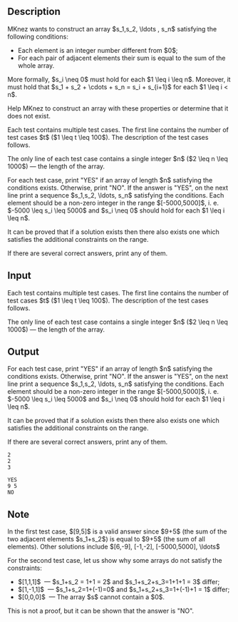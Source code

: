## Description

<div><p>MKnez wants to construct an array $s_1,s_2, \ldots , s_n$ satisfying the following conditions:</p><ul> <li> Each element is an integer number different from $0$; </li><li> For each pair of adjacent elements their sum is equal to the sum of the whole array. </li></ul><p>More formally, $s_i \neq 0$ must hold for each $1 \leq i \leq n$. Moreover, it must hold that $s_1 + s_2 + \cdots + s_n = s_i + s_{i+1}$ for each $1 \leq i &lt; n$.</p><p>Help MKnez to construct an array with these properties or determine that it does not exist.</p></div><div class="input-specification"><p>Each test contains multiple test cases. The first line contains the number of test cases $t$ ($1 \leq t \leq 100$). The description of the test cases follows.</p><p>The only line of each test case contains a single integer $n$ ($2 \leq n \leq 1000$)&nbsp;— the length of the array.</p></div><div class="output-specification"><p>For each test case, print "<span class="tex-font-style-tt">YES</span>" if an array of length $n$ satisfying the conditions exists. Otherwise, print "<span class="tex-font-style-tt">NO</span>". If the answer is "<span class="tex-font-style-tt">YES</span>", on the next line print a sequence $s_1,s_2, \ldots, s_n$ satisfying the conditions. Each element should be a non-zero integer in the range $[-5000,5000]$, i.&nbsp;e. $-5000 \leq s_i \leq 5000$ and $s_i \neq 0$ should hold for each $1 \leq i \leq n$.</p><p>It can be proved that if a solution exists then there also exists one which satisfies the additional constraints on the range.</p><p>If there are several correct answers, print any of them. </p></div>

## Input

<p>Each test contains multiple test cases. The first line contains the number of test cases $t$ ($1 \leq t \leq 100$). The description of the test cases follows.</p><p>The only line of each test case contains a single integer $n$ ($2 \leq n \leq 1000$)&nbsp;— the length of the array.</p>

## Output

<p>For each test case, print "<span class="tex-font-style-tt">YES</span>" if an array of length $n$ satisfying the conditions exists. Otherwise, print "<span class="tex-font-style-tt">NO</span>". If the answer is "<span class="tex-font-style-tt">YES</span>", on the next line print a sequence $s_1,s_2, \ldots, s_n$ satisfying the conditions. Each element should be a non-zero integer in the range $[-5000,5000]$, i.&nbsp;e. $-5000 \leq s_i \leq 5000$ and $s_i \neq 0$ should hold for each $1 \leq i \leq n$.</p><p>It can be proved that if a solution exists then there also exists one which satisfies the additional constraints on the range.</p><p>If there are several correct answers, print any of them. </p>





```input1
2
2
3
```




```output1
YES
9 5
NO
```



## Note

<p>In the first test case, $[9,5]$ is a valid answer since $9+5$ (the sum of the two adjacent elements $s_1+s_2$) is equal to $9+5$ (the sum of all elements). Other solutions include $[6,-9], [-1,-2], [-5000,5000], \ldots$</p><p>For the second test case, let us show why some arrays <span class="tex-font-style-bf">do not</span> satisfy the constraints:</p><ul> <li> $[1,1,1]$ &nbsp;— $s_1+s_2 = 1+1 = 2$ and $s_1+s_2+s_3=1+1+1 = 3$ differ; </li><li> $[1,-1,1]$ &nbsp;— $s_1+s_2=1+(-1)=0$ and $s_1+s_2+s_3=1+(-1)+1 = 1$ differ; </li><li> $[0,0,0]$ &nbsp;— The array $s$ cannot contain a $0$. </li></ul><p>This is <span class="tex-font-style-bf">not</span> a proof, but it can be shown that the answer is "<span class="tex-font-style-tt">NO</span>".</p>
